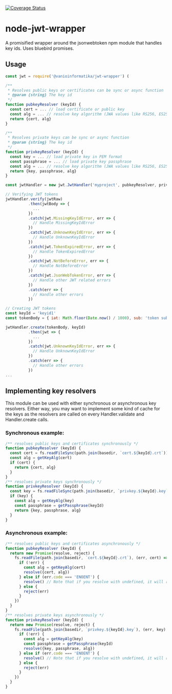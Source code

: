 [![Coverage Status](https://coveralls.io/repos/github/vanioinformatika/node-jwt-wrapper/badge.svg?branch=master)](https://coveralls.io/github/vanioinformatika/node-jwt-wrapper?branch=master)

# node-jwt-wrapper
A promisified wrapper around the jsonwebtoken npm module that handles key ids.
Uses bluebird promises.

## Usage

```js
const jwt = require('@vanioinformatika/jwt-wrapper') (

/**
 * Resolves public keys or certificates can be sync or async function
 * @param {string} The key id
 */
function pubkeyResolver (keyId) {
  const cert = ... // load certificate or public key
  const alg = ... // resolve key algorithm (JWA values like RS256, ES256, etc.)
  return {cert, alg}
}

/**
 * Resolves private keys can be sync or async function
 * @param {string} The key id
 */
function privkeyResolver (keyId) {
  const key = ... // load private key in PEM format
  const passphrase = ... // load private key passphrase
  const alg = ... // resolve key algorithm (JWA values like RS256, ES256, etc.)
  return {key, passphrase, alg}
}

const jwtHandler = new jwt.JwtHandler('myproject', pubkeyResolver, privkeyResolver)

// Verifying JWT tokens
jwtHandler.verify(jwtRaw)
          .then(jwtBody => {
            ...
          })
          .catch(jwt.MissingKeyIdError, err => {
            // Handle MissingKeyIdError
          })
          .catch(jwt.UnknownKeyIdError, err => {
            // Handle UnknownKeyIdError
          })
          .catch(jwt.TokenExpiredError, err => {
            // Handle TokenExpiredError
          })
          .catch(jwt.NotBeforeError, err => {
            // Handle NotBeforeError
          })
          .catch(jwt.JsonWebTokenError, err => {
            // Handle other JWT related errors
          })
          .catch(err => {
            // Handle other errors
          })

// Creating JWT tokens
const keyId = 'keyid1'
const tokenBody = { iat: Math.floor(Date.now() / 1000), sub: 'token subject', iss: 'issuer1', aud: 'audience1' }

jwtHandler.create(tokenBody, keyId)
          .then(jwt => {
            ...
          })
          .catch(jwt.UnknownKeyIdError, err => {
            // Handle UnknownKeyIdError
          })
          .catch(err => {
            // Handle other errors
          })
...
```

## Implementing key resolvers

This module can be used with either synchronous or asynchronous key resolvers. Either way, you may want to implement some kind of cache for the keys as the resolvers are called on every Handler.validate and Handler.create calls.

### Synchronous example:
```js
/** resolves public keys and certificates synchronously */
function pubkeyResolver (keyId) {
  const cert = fs.readFileSync(path.join(basedir, `cert.${keyId}.crt`))
  const alg = getKeyAlg(cert)
  if (cert) {
    return {cert, alg}
  }
}
/** resolves private keys synchronously */
function privkeyResolver (keyId) {
  const key = fs.readFileSync(path.join(basedir, `privkey.${keyId}.key`))
  if (key) {
    const alg = getKeyAlg(key)
    const passphrase = getPassphrase(keyId)
    return {key, passphrase, alg}
  }
}
```

### Asynchronous example:
```js
/** resolves public keys and certificates asynchronously */
function pubkeyResolver (keyId) {
  return new Promise(resolve, reject) {
    fs.readFile(path.join(basedir, `cert.${keyId}.crt`), (err, cert) => {
      if (!err) {
        const alg = getKeyAlg(cert)
        resolve({cert, alg})
      } else if (err.code === 'ENOENT') {
        resolve() // Note that if you resolve with undefined, it will result in UnknownKeyIdError
      } else {
        reject(err)
      }
    })
  }
}
/** resolves private keys asynchronously */
function privkeyResolver (keyId) {
  return new Promise(resolve, reject) {
    fs.readFile(path.join(basedir, `privkey.${keyId}.key`), (err, key) => {
      if (!err) {
        const alg = getKeyAlg(key)
        const passphrase = getPassphrase(keyId)
        resolve({key, passphrase, alg})
      } else if (err.code === 'ENOENT') {
        resolve() // Note that if you resolve with undefined, it will result in UnknownKeyIdError
      } else {
        reject(err)
      }
    })
  }
}
```
